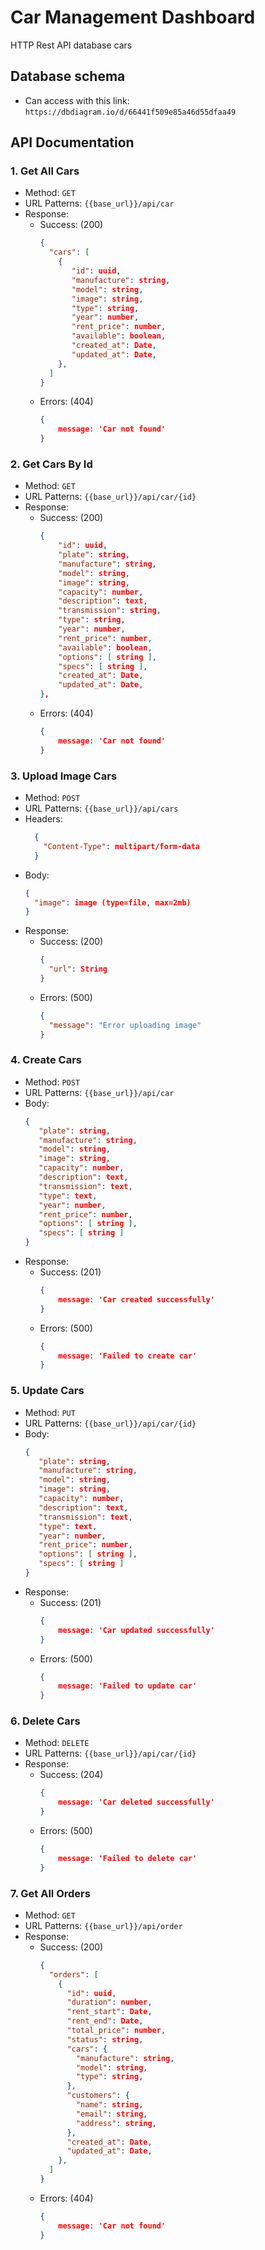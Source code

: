 # Car Management Dashboard
HTTP Rest API database cars

## Database schema
- Can access with this link: `https://dbdiagram.io/d/66441f509e85a46d55dfaa49`

## API Documentation
### 1. Get All Cars
- Method: `GET`
- URL Patterns: `{{base_url}}/api/car`
- Response:
  - Success: (200)
    ```json
    {
      "cars": [
        {  
           "id": uuid,
           "manufacture": string,
           "model": string,
           "image": string,
           "type": string,
           "year": number,
           "rent_price": number,
           "available": boolean,
           "created_at": Date,
           "updated_at": Date,
        },
      ]
    }
    ```
  - Errors: (404)
    ```json
    { 
        message: 'Car not found' 
    }
    ```    

### 2. Get Cars By Id
- Method: `GET`
- URL Patterns: `{{base_url}}/api/car/{id}`
- Response:
  - Success: (200)
    ```json
    {  
        "id": uuid,
        "plate": string,
        "manufacture": string,
        "model": string,
        "image": string,
        "capacity": number,
        "description": text,
        "transmission": string,
        "type": string,
        "year": number,
        "rent_price": number,
        "available": boolean,
        "options": [ string ],
        "specs": [ string ],
        "created_at": Date,
        "updated_at": Date,
    },
    ```
  - Errors: (404)
    ```json
    { 
        message: 'Car not found' 
    }
    ```

### 3. Upload Image Cars
- Method: `POST`
- URL Patterns: `{{base_url}}/api/cars`
- Headers:
  ``` json
    {
      "Content-Type": multipart/form-data
    }
  ```
- Body:
    ``` json
    {
      "image": image (type=file, max=2mb)
    }
  ```
- Response:
  - Success: (200)
    ```json
    {
      "url": String
    }
    ```
  - Errors: (500)
    ```json
    {
      "message": "Error uploading image"
    }
    ```

### 4. Create Cars
- Method: `POST`
- URL Patterns: `{{base_url}}/api/car`
- Body:
    ```json
    {  
       "plate": string,
       "manufacture": string,
       "model": string,
       "image": string,
       "capacity": number,
       "description": text,
       "transmission": text,
       "type": text,
       "year": number,
       "rent_price": number,
       "options": [ string ],
       "specs": [ string ]
    }
    ```
- Response:
  - Success: (201)
    ```json
    { 
        message: 'Car created successfully' 
    }
  - Errors: (500)
    ```json
    { 
        message: 'Failed to create car' 
    }
    ```

### 5. Update Cars
- Method: `PUT`
- URL Patterns: `{{base_url}}/api/car/{id}`
- Body:
    ```json
    {  
       "plate": string,
       "manufacture": string,
       "model": string,
       "image": string,
       "capacity": number,
       "description": text,
       "transmission": text,
       "type": text,
       "year": number,
       "rent_price": number,
       "options": [ string ],
       "specs": [ string ]
    }
    ```
- Response:
  - Success: (201)
    ```json
    { 
        message: 'Car updated successfully' 
    }
  - Errors: (500)
    ```json
    { 
        message: 'Failed to update car' 
    }
    ```

### 6. Delete Cars
- Method: `DELETE`
- URL Patterns: `{{base_url}}/api/car/{id}`
- Response:
  - Success: (204)
    ```json
    { 
        message: 'Car deleted successfully' 
    }
    ```
  - Errors: (500)
    ```json
    { 
        message: 'Failed to delete car' 
    }
    ```    

### 7. Get All Orders
- Method: `GET`
- URL Patterns: `{{base_url}}/api/order`
- Response:
  - Success: (200)
    ```json
    {
      "orders": [
        {  
          "id": uuid,
          "duration": number,
          "rent_start": Date,
          "rent_end": Date,
          "total_price": number,
          "status": string,
          "cars": {
            "manufacture": string,
            "model": string,
            "type": string,
          },
          "customers": {
            "name": string,
            "email": string,
            "address": string,
          },
          "created_at": Date,
          "updated_at": Date,
        },
      ]
    }
    ```
  - Errors: (404)
    ```json
    { 
        message: 'Car not found' 
    }
    ```    